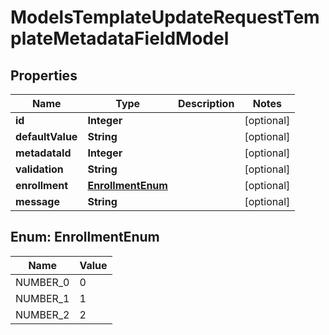 

# ModelsTemplateUpdateRequestTemplateMetadataFieldModel


## Properties

| Name | Type | Description | Notes |
|------------ | ------------- | ------------- | -------------|
|**id** | **Integer** |  |  [optional] |
|**defaultValue** | **String** |  |  [optional] |
|**metadataId** | **Integer** |  |  [optional] |
|**validation** | **String** |  |  [optional] |
|**enrollment** | [**EnrollmentEnum**](#EnrollmentEnum) |  |  [optional] |
|**message** | **String** |  |  [optional] |



## Enum: EnrollmentEnum

| Name | Value |
|---- | -----|
| NUMBER_0 | 0 |
| NUMBER_1 | 1 |
| NUMBER_2 | 2 |



